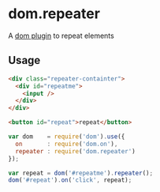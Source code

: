 dom.repeater
=============

A [dom plugin](https://github.com/mujs/dom) to repeat elements

Usage
-----

```html
<div class="repeater-containter">
  <div id="repeatme">
    <input />
  </div>
</div>

<button id="repeat">repeat</button>
```

```js
var dom    = require('dom').use({
  on       : require('dom.on'),
  repeater : require('dom.repeater')
});

var repeat = dom('#repeatme').repeater();
dom('#repeat').on('click', repeat);
```
